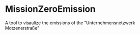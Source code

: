# MissionZeroEmission
A tool to visaulize the emissions of the "Unternehmensnetzwerk Motzenerstraße"

